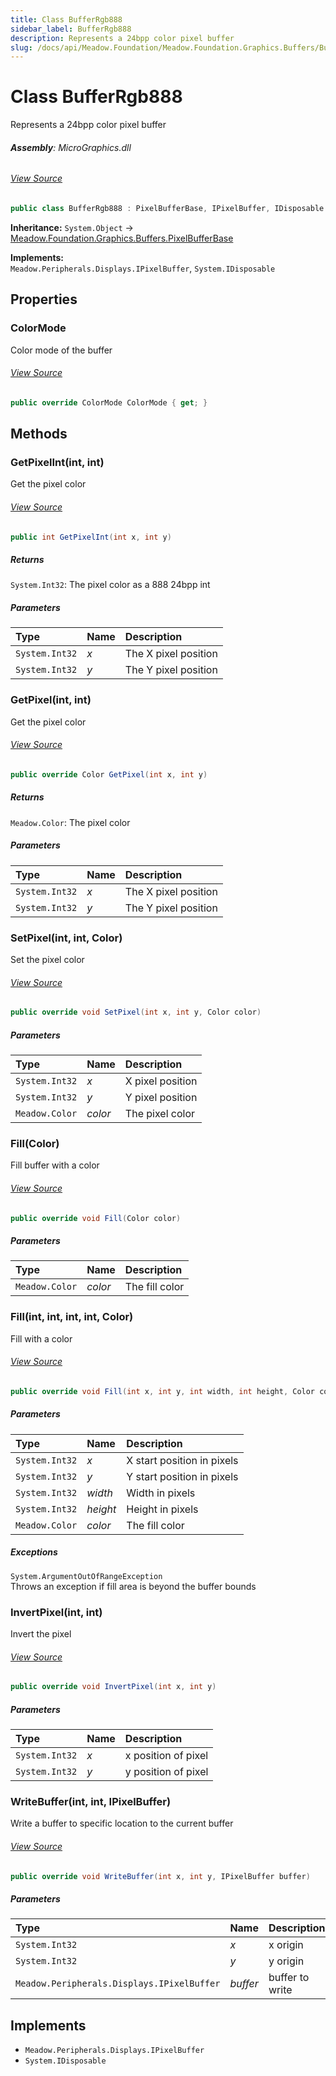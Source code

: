 ```yaml
---
title: Class BufferRgb888
sidebar_label: BufferRgb888
description: Represents a 24bpp color pixel buffer
slug: /docs/api/Meadow.Foundation/Meadow.Foundation.Graphics.Buffers/BufferRgb888
---
```

# Class BufferRgb888
Represents a 24bpp color pixel buffer

###### **Assembly**: MicroGraphics.dll
###### [View Source](https://github.com/WildernessLabs/Meadow.Foundation.git/blob/develop/Source/Meadow.Foundation.Libraries_and_Frameworks/Graphics.MicroGraphics/Driver/Buffers/BufferRgb888.cs#L9)
```csharp title="Declaration"
public class BufferRgb888 : PixelBufferBase, IPixelBuffer, IDisposable
```
**Inheritance:** `System.Object` -> [Meadow.Foundation.Graphics.Buffers.PixelBufferBase](../Meadow.Foundation.Graphics.Buffers/PixelBufferBase)

**Implements:**  
`Meadow.Peripherals.Displays.IPixelBuffer`, `System.IDisposable`

## Properties
### ColorMode
Color mode of the buffer
###### [View Source](https://github.com/WildernessLabs/Meadow.Foundation.git/blob/develop/Source/Meadow.Foundation.Libraries_and_Frameworks/Graphics.MicroGraphics/Driver/Buffers/BufferRgb888.cs#L14)
```csharp title="Declaration"
public override ColorMode ColorMode { get; }
```
## Methods
### GetPixelInt(int, int)
Get the pixel color
###### [View Source](https://github.com/WildernessLabs/Meadow.Foundation.git/blob/develop/Source/Meadow.Foundation.Libraries_and_Frameworks/Graphics.MicroGraphics/Driver/Buffers/BufferRgb888.cs#L42)
```csharp title="Declaration"
public int GetPixelInt(int x, int y)
```

##### Returns

`System.Int32`: The pixel color as a 888 24bpp int
##### Parameters

| Type | Name | Description |
|:--- |:--- |:--- |
| `System.Int32` | *x* | The X pixel position |
| `System.Int32` | *y* | The Y pixel position |

### GetPixel(int, int)
Get the pixel color
###### [View Source](https://github.com/WildernessLabs/Meadow.Foundation.git/blob/develop/Source/Meadow.Foundation.Libraries_and_Frameworks/Graphics.MicroGraphics/Driver/Buffers/BufferRgb888.cs#L56)
```csharp title="Declaration"
public override Color GetPixel(int x, int y)
```

##### Returns

`Meadow.Color`: The pixel color
##### Parameters

| Type | Name | Description |
|:--- |:--- |:--- |
| `System.Int32` | *x* | The X pixel position |
| `System.Int32` | *y* | The Y pixel position |

### SetPixel(int, int, Color)
Set the pixel color
###### [View Source](https://github.com/WildernessLabs/Meadow.Foundation.git/blob/develop/Source/Meadow.Foundation.Libraries_and_Frameworks/Graphics.MicroGraphics/Driver/Buffers/BufferRgb888.cs#L73)
```csharp title="Declaration"
public override void SetPixel(int x, int y, Color color)
```

##### Parameters

| Type | Name | Description |
|:--- |:--- |:--- |
| `System.Int32` | *x* | X pixel position |
| `System.Int32` | *y* | Y pixel position |
| `Meadow.Color` | *color* | The pixel color |

### Fill(Color)
Fill buffer with a color
###### [View Source](https://github.com/WildernessLabs/Meadow.Foundation.git/blob/develop/Source/Meadow.Foundation.Libraries_and_Frameworks/Graphics.MicroGraphics/Driver/Buffers/BufferRgb888.cs#L86)
```csharp title="Declaration"
public override void Fill(Color color)
```

##### Parameters

| Type | Name | Description |
|:--- |:--- |:--- |
| `Meadow.Color` | *color* | The fill color |

### Fill(int, int, int, int, Color)
Fill with a color
###### [View Source](https://github.com/WildernessLabs/Meadow.Foundation.git/blob/develop/Source/Meadow.Foundation.Libraries_and_Frameworks/Graphics.MicroGraphics/Driver/Buffers/BufferRgb888.cs#L112)
```csharp title="Declaration"
public override void Fill(int x, int y, int width, int height, Color color)
```

##### Parameters

| Type | Name | Description |
|:--- |:--- |:--- |
| `System.Int32` | *x* | X start position in pixels |
| `System.Int32` | *y* | Y start position in pixels |
| `System.Int32` | *width* | Width in pixels |
| `System.Int32` | *height* | Height in pixels |
| `Meadow.Color` | *color* | The fill color |


##### Exceptions

`System.ArgumentOutOfRangeException`  
Throws an exception if fill area is beyond the buffer bounds
### InvertPixel(int, int)
Invert the pixel
###### [View Source](https://github.com/WildernessLabs/Meadow.Foundation.git/blob/develop/Source/Meadow.Foundation.Libraries_and_Frameworks/Graphics.MicroGraphics/Driver/Buffers/BufferRgb888.cs#L147)
```csharp title="Declaration"
public override void InvertPixel(int x, int y)
```

##### Parameters

| Type | Name | Description |
|:--- |:--- |:--- |
| `System.Int32` | *x* | x position of pixel |
| `System.Int32` | *y* | y position of pixel |

### WriteBuffer(int, int, IPixelBuffer)
Write a buffer to specific location to the current buffer
###### [View Source](https://github.com/WildernessLabs/Meadow.Foundation.git/blob/develop/Source/Meadow.Foundation.Libraries_and_Frameworks/Graphics.MicroGraphics/Driver/Buffers/BufferRgb888.cs#L164)
```csharp title="Declaration"
public override void WriteBuffer(int x, int y, IPixelBuffer buffer)
```

##### Parameters

| Type | Name | Description |
|:--- |:--- |:--- |
| `System.Int32` | *x* | x origin |
| `System.Int32` | *y* | y origin |
| `Meadow.Peripherals.Displays.IPixelBuffer` | *buffer* | buffer to write |


## Implements

* `Meadow.Peripherals.Displays.IPixelBuffer`
* `System.IDisposable`
